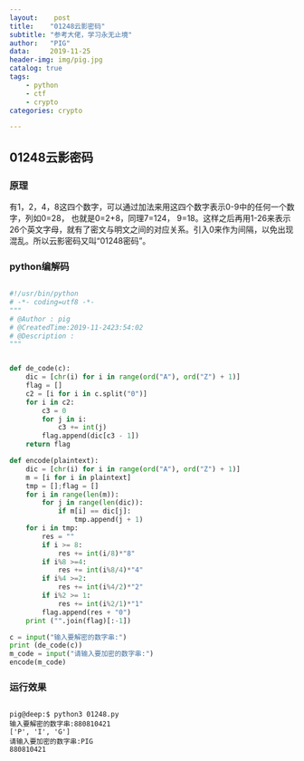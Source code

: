 ```yaml
---
layout:    post
title:    "01248云影密码"
subtitle: "参考大佬，学习永无止境"
author:   "PIG"
data:     2019-11-25
header-img: img/pig.jpg
catalog: true
tags:
    - python
    - ctf
    - crypto
categories: crypto

---
```


## 01248云影密码

### 原理
有1，2，4，8这四个数字，可以通过加法来用这四个数字表示0-9中的任何一个数字，列如0=28， 也就是0=2+8，同理7=124， 9=18。这样之后再用1-26来表示26个英文字母，就有了密文与明文之间的对应关系。引入0来作为间隔，以免出现混乱。所以云影密码又叫“01248密码”。

### python编解码
```python

#!/usr/bin/python
# -*- coding=utf8 -*-
"""
# @Author : pig
# @CreatedTime:2019-11-2423:54:02
# @Description : 
"""


def de_code(c):
	dic = [chr(i) for i in range(ord("A"), ord("Z") + 1)]
	flag = []
	c2 = [i for i in c.split("0")]
	for i in c2:
		c3 = 0
		for j in i:
			c3 += int(j)
		flag.append(dic[c3 - 1])
	return flag

def encode(plaintext):
	dic = [chr(i) for i in range(ord("A"), ord("Z") + 1)]
	m = [i for i in plaintext]
	tmp = [];flag = []
	for i in range(len(m)):
		for j in range(len(dic)):
			if m[i] == dic[j]:
				tmp.append(j + 1)
	for i in tmp:
		res = ""
		if i >= 8:
			res += int(i/8)*"8"
		if i%8 >=4:
			res += int(i%8/4)*"4"
		if i%4 >=2:
			res += int(i%4/2)*"2"
		if i%2 >= 1:
			res += int(i%2/1)*"1"
		flag.append(res + "0")
	print ("".join(flag)[:-1])

c = input("输入要解密的数字串:")
print (de_code(c))
m_code = input("请输入要加密的数字串:")
encode(m_code)

```

### **运行效果**
```shell

pig@deep:$ python3 01248.py 
输入要解密的数字串:880810421
['P', 'I', 'G']
请输入要加密的数字串:PIG
880810421

```